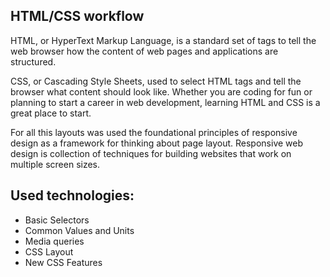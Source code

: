 ## HTML/CSS workflow

HTML, or HyperText Markup Language, is a standard set of tags to tell the web browser how the content of web pages and applications are structured.

CSS, or Cascading Style Sheets, used to select HTML tags and tell the browser what content should look like. 
Whether you are coding for fun or planning to start a career in web development, learning HTML and CSS is a great place to start.

For all this layouts was used the foundational principles of responsive design as a framework for thinking about page layout. 
Responsive web design is collection of techniques for building websites that work on multiple screen sizes.

## Used technologies:

- Basic Selectors
- Common Values and Units
- Media queries
- CSS Layout
- New CSS Features
